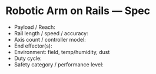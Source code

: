 # Robotic Arm on Rails — Spec

- Payload / Reach:
- Rail length / speed / accuracy:
- Axis count / controller model:
- End effector(s):
- Environment: field, temp/humidity, dust
- Duty cycle:
- Safety category / performance level:
